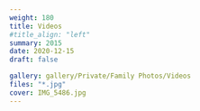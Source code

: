 ```yaml
---
weight: 180
title: Videos
#title_align: "left"
summary: 2015
date: 2020-12-15
draft: false

gallery: gallery/Private/Family Photos/Videos
files: "*.jpg"
cover: IMG_5486.jpg
---
```

